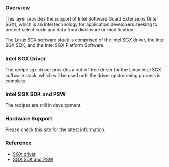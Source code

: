 ### Overview
This layer provides the support of Intel Software Guard Extensions
(Intel SGX), which is an Intel technology for application developers
seeking to protect select code and data from disclosure or modification.

The Linux SGX software stack is comprised of the Intel SGX driver, the
Intel SGX SDK, and the Intel SGX Platform Software.

### Intel SGX Driver
The recipe sgx-driver provides a out-of-tree driver for the Linux Intel
SGX software stack, which will be used until the driver upstreaming process
is complete.

### Intel SGX SDK and PSW
The recipes are still in development.

### Hardware Support
Please check [this site](https://github.com/ayeks/SGX-hardware) for the
latest information.

### Reference
- [SGX driver](https://github.com/intel/linux-sgx-driver)
- [SGX SDK and PSW](https://github.com/intel/linux-sgx)

